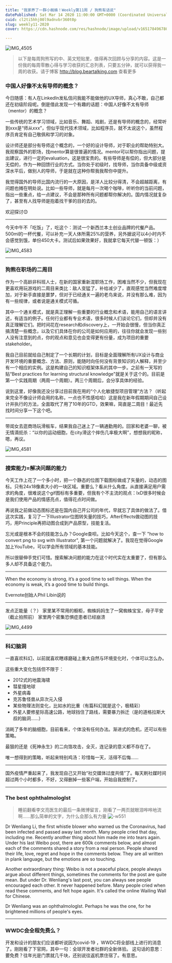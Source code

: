 ```yaml
---
title: "我家养了一群小蜘蛛！Weekly第11周 / 狗熊有话说"
datePublished: Sat Mar 14 2020 11:00:00 GMT+0000 (Coordinated Universal Time)
cuid: cl2ti5hhj00l9adnvbr360t0p
slug: weekly11-2020
cover: https://cdn.hashnode.com/res/hashnode/image/upload/v1651784967803/qOSeP4mNl.jpg

---
```


![IMG_4505](https://i.imgur.com/mSsYd8C.jpg)


> 以下是每周狗熊写的中、英文短贴里，值得再次回顾与分享的内容。这是一份我的每周零散心得与学习收获的汇总列表，只要五分钟，就可以获得我一周的收获。请于博客 http://blog.beartalking.com 查看更多

### 中国人好像不太有导师的概念？

今日随感：有人在LinkedIn发私信问我能不能做他的UX导师，真心不敢，自己都还在初级阶段呢。倒是借此发现一个有趣的话题：中国人好像不太有导师（mentor）的概念？

一些传统的艺术学习领域，比如音乐、舞蹈、戏剧，还是有导师的概念的，经常听到xxx是“师从xxx”，但似乎现代技术领域，比如程序员，就不太说这个，虽然程序员肯定有自己敬佩和学习的对象。

设计师还是部分有导师这个概念的，一个好的设计导师，对于职业的帮助特别大。我观察国外的职场，找mentor算是很普遍的情况。mentor可以帮你指出问题，提出建议，进行一定的evaluation，这是很宝贵的。有些导师是有偿的，但大部分是无偿的，作为一种回馈行业的方式。当你处于初级时，找导师，当你具备中级或资深水平后，做别人的导师，于是就在这种你帮我我帮你中提升。

我觉得国外的导师比国内流行的一大原因，是洋人比较分得清，不会超越距离，有问题也摊在明处说。比如一些导师，就是每月一次喝个咖啡，听听你的当前问题，指出一些重点，给一点建议，不会是那种所有问题都帮你解决的。国内情况就复杂了，甚至有人找导师是抱着找干爹的目的去的。

欢迎探讨😊

***

今天中午不「吃饭」了，吃这个：测试一个新西兰本土创业品牌的代餐产品。500ml的一杯代餐，可以补充一天人体所需25%的营养，另外据说可以4小时内不会感觉到饿，单份450大卡。测试后如果效果好，我就拿它每天代替一顿饭：）

![IMG_4583](https://i.imgur.com/B7l1L1d.jpg)

***

### 狗熊在职场的二周目

作为一个高龄非科班人士，在新的国家重新混职场工作，困难当然不少，但我现在更喜欢用玩游戏的二周目来类比：敌人变猛了，补给减少了，直观感觉当然难度增加，对于新手直接是噩梦，但对于已经通关一遍的老鸟来说，并没有那么难，因为有一些规律，或者说是通关模式可循。

其中一个通关模式，就是真正理解一些重要的行业概念和术语，能用自己的语言讲述，有适当的例子。任何行业都有专业术语，很多时候人们谈论它们，但却并没有真正理解它们。把时间花在research和discovery上，一开始会很慢，但当你真正搞清楚一些概念，以及它们具体在你的公司是如何应用的，往往你就会发现一些别人没有注意到的点，你的观点和意见也会变得更有份量，成为项目的重要stakeholder。

我自己目前就给自己制定了一个长期的计划，目标是全面理解所有UX设计与商业开发环境的重要概念、方法、原则，能随时向任何没有背景知识的人解释，并至少有一个相应的实例。这是构建自己的知识框架体系的其中一步。之前有一天写的贴“Best practices for learning structural knowledge"就是关于这个的。目前是第一个实践周期（两周一个周期）。两三个周期后，会分享具体的经验。

说到这里，好像我还没分享过目前我在用的“个人化敏捷型项目管理”方法？（听起来完全不像设计师会用的名称，一点也不性感哈哈）这是我在新年假期期间自己设计并执行的方法，全面取代了用了10年的GTD，效果嘛，简直是二周目！最近先找时间分享一下这个吧。

***

带闺女去逛商场玩滑板车，结果我自己迷上了一辆通勤用的。回家和老婆一聊，被无情滴扼杀：“以你的运动细胞，在city滑这个摔伤几率极大啊”，想想我的昵称，嗯，再议。

![IMG_4581](https://i.imgur.com/vQyCHJt.jpg)

***

### 搜索能力=解决问题的能力

今天工作上花了一个多小时，把一个静态的位图下载图标做成了矢量的，动态的图标。只有24x18像素大小的一块区域。重要么？看从什么角度。从直接满足用户需求的角度，很难说这个gif图标有多重要，但我有个不主流的观点：IxD很多时候会是我们使用产品的情感亮点，值得花点时间做。

再说我之前做动态图标还是在国内自己开公司的年代，早就忘了具体的做法了。借这次实践，复习了一下Illustrator位图转矢量的技巧，AfterEffects做动图的技巧，用Principle再把动图合成到产品原型，技能复活。

忘光或是根本不会的技能怎么办？Google查呗。比如今天这个，查一下 "how to convert png to svg with Illustrator", 第一个问题就解决了。我现在觉得Google加上YouTube，可以学会所有领域的基本技能。

所以很替伸手党们可惜。搜索解决问题的能力在这个时代实在太重要了，但有那么多人却不具备这个能力。

***

When the economy is strong, it’s a good time to sell things. 
When the economy is weak, it’s a good time to build things.

Evernote创始人Phil Libin说的

***

发点正能量（？）
家里某不常用的橱柜，蜘蛛妈妈生了一窝蜘蛛宝宝，母子平安（截止拍照前）
家里两个密集恐惧症患者已经崩溃

![IMG_4499](https://i.imgur.com/hhRT4vr.jpg)

***

### 科幻脑洞

一直喜欢科幻，以前就喜欢瞎琢磨碰上重大自然与环境变化时，个体可以怎么办。

这些重大变化包括但不限于：
- 2012式的地震海啸
- 彗星撞地球
- 外星病毒
- 克苏鲁怪兽从异次元入侵
- 某些物理法则变化，比如水的比重（有篇科幻就是这个，极精彩）
- 外星人要修星际高速公路，地球挡住了路线，需要暴力拆迁（是的道格拉斯大叔的脑洞……）

消耗了多年的脑细胞，目前看来，个体没有任何办法。渐进式的危机，还可以有些策略。

最狠的还是《死神永生》的二向箔攻击，全灭，连记录的意义都不存在了。

唯一想得到的策略，听起来特别鸡汤：珍惜每一天，活得不后悔……

***

国外疫情严重起来了，我发现自己又开始“社交媒体过度共情”了。每天刷社媒时间超过两个小时都多，不好，又得删掉一些客户端，开始自我控制了。

***

### The best ophthalmologlst

> 睡前翻看李文亮医生的最后一条微博留言，刚看了一两页就眼泪哗哗地流啊……那么简单的文字，为什么会那么有力量
![-w551](https://i.imgur.com/60dmiNl.jpg)

Dr Wenliang Li, the first whistle blower who warned us the Coronavirus, had been infected and passed away last month. Many people cried that day, including me. Recently another thing about him made me into tears again. Under his last Weibo post, there are 600k comments below, and almost each of the comments shared a story from a real person. People shared their life, love, regret and hope in the comments below. They are all written in plank language, but the emotions are so touching. 

Another extraordinary thing: Weibo is not a peaceful place, people always argue about different things, sometimes the comments for the post are quite mean. But under Dr. Wenliang's last post, you can always see people encouraged each other. It never happened before. Many people cried when read these comments, and felt hope again. It's called the online Wailing Wall for Chinese.

Dr Wenliang was an ophthalmologlst. Perhaps he was the one, for he brightened millions of people's eyes. 

***

### WWDC会全程免费么？

开发和设计的朋友们应该都听说因为covid-19
，WWDC将全部线上进行的消息了。刚刚看了下官网，其中一句：全球开发者社群的全新体验。
这句话的意思：要免费？往年光是门票就几千块，还别说往返机票住宿了。有意思。
